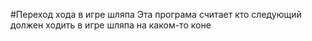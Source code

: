 #Переход хода в игре шляпа
Эта програма считает кто следующий должен ходить в игре шляпа на каком-то коне
